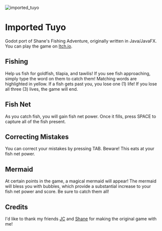 
![imported_tuyo](https://github.com/rjcculaway/imported-tuyo-godot/assets/55573146/ca9c27e7-e2e2-4f3b-ab6e-82c483e01a46)

# Imported Tuyo
Godot port of Shane's Fishing Adventure, originally written in Java/JavaFX. You can play the game on [Itch.io](https://renejotham.itch.io/imported-tuyo).

## Fishing
Help us fish for goldfish, tilapia, and tawilis!
If you see fish approaching, simply type the word on them to catch them! Matching words are highlighted in yellow. If a fish gets past you, you lose one (1) life! If you lose all three (3) lives, the game will end.

## Fish Net
As you catch fish, you will gain fish net power. Once it fills, press SPACE to capture all of the fish present.

## Correcting Mistakes
You can correct your mistakes by pressing TAB. Beware! This eats at your fish net power.

## Mermaid
At certain points in the game, a magical mermaid will appear! The mermaid will bless you with bubbles, which provide a substantial increase to your fish net power and score. Be sure to catch them all!

## Credits
I'd like to thank my friends [JC](https://github.com/jfangeles2) and [Shane](https://github.com/Palicpic) for making the original game with me!
